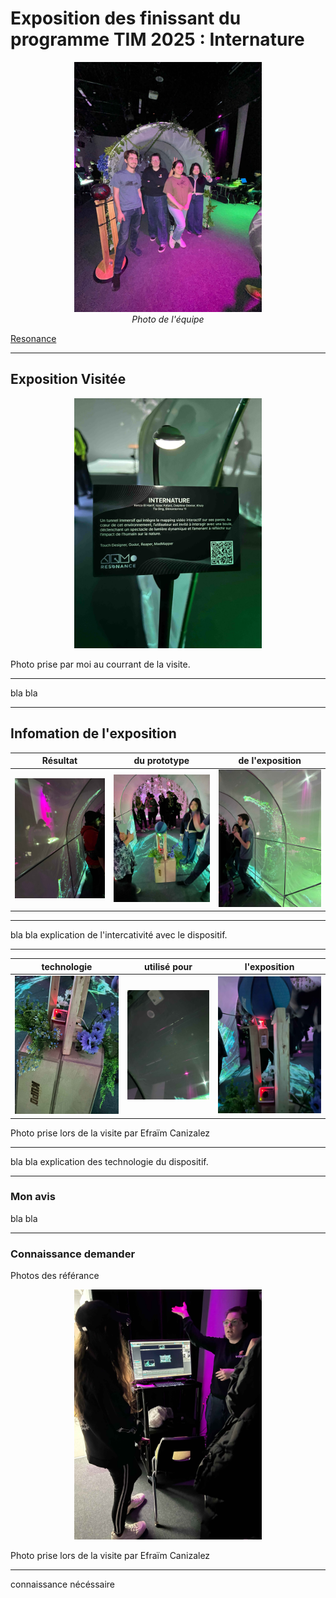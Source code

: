 #  Exposition des finissant du programme TIM 2025 : Internature 

<p align="center">
  <img src="/tp2/photos/internature/internature_equipe.jpg" height= 400px> <br>
  <i>Photo de l'équipe</i>
</p>

[Resonance](https://tim-montmorency.com/2025/#/)

---

## Exposition Visitée 

<p align="center">
  <img src="/tp2/photos/internature/fiche_internatuel.JPG" height= 400px>
</p>
Photo prise par moi au courrant de la visite.

---

bla bla

---

## Infomation de l'exposition

 Résultat  | du prototype |  de l'exposition
:-------------------------:|:-------------------------:|:-------------------------:
![](/tp2/photos/internature/internature_projection_dans_tunnel.jpg)|![](/tp2/photos/internature/internature_vu_dans_tunnel.jpg)|![](/tp2/photos/internature/internature_projection_dans_tunnel_droite.jpg)

---

bla bla explication de l'intercativité avec le dispositif.

---

 technologie  | utilisé pour | l'exposition
:-------------------------:|:-------------------------:|:-------------------------:
![](/tp2/photos/internature/internature_capteur.jpg)|![](/tp2/photos/internature/internature_projection.jpg)|![](/tp2/photos/internature/internature_prototype.jpg)

Photo prise lors de la visite par Efraïm Canizalez

---

bla bla explication des technologie du dispositif.

---

### Mon avis 

bla bla

---

### Connaissance demander

 Photos des référance

<p align="center">
  <img src="/tp2/photos/internature/internature_ordi.jpg" height= 400px>
</p>
Photo prise lors de la visite par Efraïm Canizalez

---

connaissance nécéssaire
